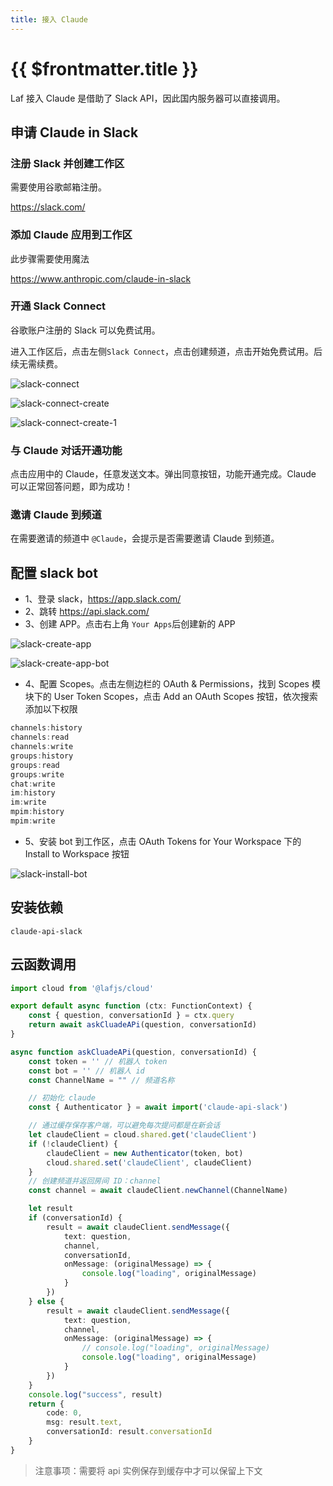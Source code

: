 ```yaml
---
title: 接入 Claude
---
```


# {{ $frontmatter.title }}

Laf 接入 Claude 是借助了 Slack API，因此国内服务器可以直接调用。

## 申请 Claude in Slack

### 注册 Slack 并创建工作区

需要使用谷歌邮箱注册。

<https://slack.com/>

### 添加 Claude 应用到工作区

此步骤需要使用魔法

<https://www.anthropic.com/claude-in-slack>

### 开通 Slack Connect

谷歌账户注册的 Slack 可以免费试用。

进入工作区后，点击左侧`Slack Connect`，点击创建频道，点击开始免费试用。后续无需续费。

![slack-connect](../../doc-images/slack-connect.jpg)

![slack-connect-create](../../doc-images/slack-connect-create.jpg)

![slack-connect-create-1](../../doc-images/slack-connect-create-1.jpg)

### 与 Claude 对话开通功能

点击应用中的 Claude，任意发送文本。弹出同意按钮，功能开通完成。Claude 可以正常回答问题，即为成功！

### 邀请 Claude 到频道

在需要邀请的频道中 `@Claude`，会提示是否需要邀请 Claude 到频道。

## 配置 slack bot

- 1、登录 slack，<https://app.slack.com/>
- 2、跳转 <https://api.slack.com/>
- 3、创建 APP。点击右上角 `Your Apps`后创建新的 APP

![slack-create-app](../../doc-images/slack-create-app.jpg)

![slack-create-app-bot](../../doc-images/slack-create-app-bot.jpg)

- 4、配置 Scopes。点击左侧边栏的 OAuth & Permissions，找到 Scopes 模块下的 User Token Scopes，点击 Add an OAuth Scopes 按钮，依次搜索添加以下权限

```js
channels:history
channels:read
channels:write
groups:history
groups:read
groups:write
chat:write
im:history
im:write
mpim:history
mpim:write
```

- 5、安装 bot 到工作区，点击 OAuth Tokens for Your Workspace 下的 Install to Workspace 按钮

![slack-install-bot](../../doc-images/slack-install-bot.jpg)

## 安装依赖

`claude-api-slack`

## 云函数调用

```typescript
import cloud from '@lafjs/cloud'

export default async function (ctx: FunctionContext) {
    const { question, conversationId } = ctx.query
    return await askCluadeAPi(question, conversationId)
}

async function askCluadeAPi(question, conversationId) {
    const token = '' // 机器人 token
    const bot = '' // 机器人 id
    const ChannelName = "" // 频道名称

    // 初始化 claude
    const { Authenticator } = await import('claude-api-slack')

    // 通过缓存保存客户端，可以避免每次提问都是在新会话
    let claudeClient = cloud.shared.get('claudeClient')
    if (!claudeClient) {
        claudeClient = new Authenticator(token, bot)
        cloud.shared.set('claudeClient', claudeClient)
    }
    // 创建频道并返回房间 ID：channel
    const channel = await claudeClient.newChannel(ChannelName)

    let result
    if (conversationId) {
        result = await claudeClient.sendMessage({
            text: question,
            channel,
            conversationId,
            onMessage: (originalMessage) => {
                console.log("loading", originalMessage)
            }
        })
    } else {
        result = await claudeClient.sendMessage({
            text: question,
            channel,
            onMessage: (originalMessage) => {
                // console.log("loading", originalMessage)
                console.log("loading", originalMessage)
            }
        })
    }
    console.log("success", result)
    return {
        code: 0,
        msg: result.text,
        conversationId: result.conversationId
    }
}
```

>注意事项：需要将 api 实例保存到缓存中才可以保留上下文
